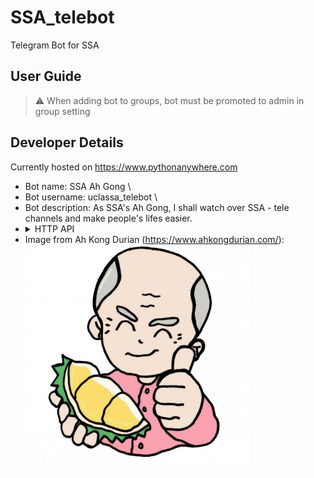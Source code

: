 # SSA_telebot
Telegram Bot for SSA

## User Guide
> ⚠️ When adding bot to groups, bot must be promoted to admin in group setting
 
## Developer Details
Currently hosted on https://www.pythonanywhere.com 

- Bot name: SSA Ah Gong \
- Bot username: uclassa_telebot \
- Bot description: As SSA's Ah Gong, I shall watch over SSA - tele channels and make people's lifes easier.
- <details>
    <summary>HTTP API</summary>
      6429496443:AAEe_RoDvPPrSbdD2q23bRK8fNhDSkgiKJQ
  </details>
- Image from Ah Kong Durian (https://www.ahkongdurian.com/):
  <img src="./img/ahgong.png">
  <!-- Please check for copyright conflicts! -->
